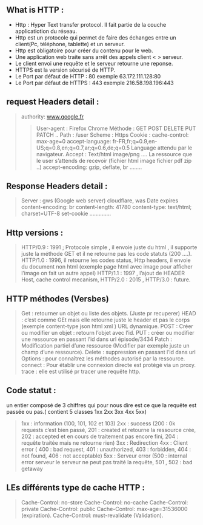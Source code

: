 ## What is HTTP :
- Http : Hyper Text transfer protocol. Il fait partie de la couche applicatiotion du réseau.
- Http est un protocole qui permet de faire des échanges entre un client(Pc, téléphone, tablette) et un serveur.
- Http  est obligatoire pour créer du contenu pour le web.
- Une application web traite sans arrêt des appels client < > serveur.
- Le client envoi une requête et le serveur retourne une reponse.
- HTTPS est la version sécurisé de HTTP.
- Le Port par défaut de HTTP : 80 exemple 63.172.111.128:80
- Le Port par défaut de HTTPS : 443 exemple 216.58.198.196:443
## request Headers detail :
> authority: www.google.fr
>  > User-agent : Firefox Chrome
> Méthode : GET POST DELETE PUT PATCH ..
> Path : /user
> Scheme : Https
> Cookie : 
> cache-control: max-age=0
> accept-language: fr-FR,fr;q=0.9,en-US;q=0.8,en;q=0.7,ar;q=0.6,de;q=0.5 Language attendu par le navigateur.
> Accept : Text/html image/png …. La ressource que le user s’attends de recevoir (fichier html image fichier pdf zip ..)
> accept-encoding: gzip, deflate, br
> ……..
## Response Headers detail :
> Server : gws (Google web server) cloudflare, was
> Date
> expires
> content-encoding: br
> content-length: 41780
> content-type: text/html; charset=UTF-8
> set-cookie
> …………..
## Http versions :
> HTTP/0.9 : 1991 ; Protocole simple , il envoie juste du html , il supporte juste la méthode GET et il ne retourne pas les code statuts (200 ….).
> HTTP/1.0 : 1996, il retourne les codes status, Http headers, il envoie du document non html (exemple page html avec image pour afficher l’image on fait un autre appel)
> HTTP/1.1 : 1997 , l’ajout de HEADER Host, cache control mecanism, 
> HTTP/2.0 : 2015 , 
> HTTP/3.0 : future.
## HTTP méthodes (Versbes)
> Get : retourner un objet ou liste des objets. (Juste pr recuperer)
> HEAD : c’est comme GEt mais elle retourne juste le header et pas le corps (exemple content-type json html xml ) URL dynamique.
> POST : Créer ou modifier un objet : retourn l’objet avec l’id.
> PUT : créer ou modifier une ressource en passant l’id dans url épisode/3434
> Patch : Modification partiel d’une ressource (Modifier par exemple juste un champ d’une ressource).
> Delete : suppression en passant l’id dans url
> Options : pour connaîtrez les méthodes autorisé par la ressource.
> connect : Pour établir une connexion directe est protégé via un proxy.
> trace : elle est utilisé pr tracer une requête http.
## Code statut : 
un entier composé de 3 chiffres qui pour nous dire est ce que la requête est passée ou pas.( contient 5 classes 1xx 2xx 3xx 4xx 5xx)
> 1xx : information (100, 101, 102 et 103)
> 2xx : success (200 : 0k requests c’est bien passé, 201 : created et retourne la ressource crée, 202 : accepted et en cours de traitement pas encore fini, 204 : requête traitée mais ne retourne rien)
> 3xx : Redirection
> 4xx : Client error ( 400 : bad request, 401 : unauthorized, 403 : forbidden, 404 : not found, 406 : not acceptable)
> 5xx : Serveur error (500 : internal error serveur le serveur ne peut pas traité la requête, 501 , 502 : bad getaway
## LEs différents type de cache HTTP :
> Cache-Control: no-store
> Cache-Control: no-cache
> Cache-Control: private
> Cache-Control: public
> Cache-Control: max-age=31536000 (expiration).
> Cache-Control: must-revalidate (Validation).
